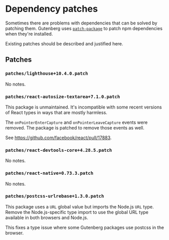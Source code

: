 # Dependency patches

Sometimes there are problems with dependencies that can be solved by patching them. Gutenberg uses
[`patch-package`](https://www.npmjs.com/package/patch-package) to patch npm dependencies when
they're installed.

Existing patches should be described and justified here.

## Patches

### `patches/lighthouse+10.4.0.patch`

No notes.

### `patches/react-autosize-textarea+7.1.0.patch`

This package is unmaintained. It's incompatible with some recent versions of React types in ways
that are mostly harmless.

The `onPointerEnterCapture` and `onPointerLeaveCapture` events were removed. The package is patched
to remove those events as well.

See https://github.com/facebook/react/pull/17883.

### `patches/react-devtools-core+4.28.5.patch`

No notes.

### `patches/react-native+0.73.3.patch`

No notes.

### `patches/postcss-urlrebase+1.3.0.patch`

This package uses a `URL` global value but imports the Node.js `URL` type. Remove the
Node.js-specific type import to use the global URL type available in both browsers and Node.js.

This fixes a type issue where some Gutenberg packages use postcss in the browser.
